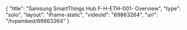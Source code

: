 {
    "title": "Samsung SmartThings Hub F-H-ETH-001- Overview",
    "type": "solo",
    "layout": "iframe-static",
    "videoId": "69863264",
    "url": "\/tvpembed\/69863264"
}